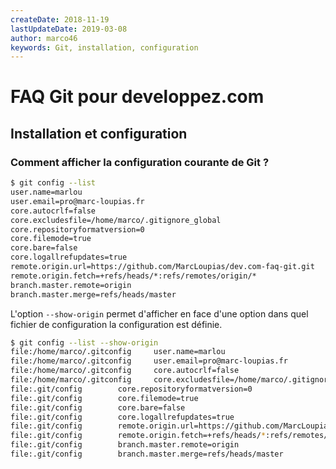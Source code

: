 ```yaml
---
createDate: 2018-11-19
lastUpdateDate: 2019-03-08
author: marco46
keywords: Git, installation, configuration
---
```


# FAQ Git pour developpez.com

## Installation et configuration

### Comment afficher la configuration courante de Git ?

```bash
$ git config --list
user.name=marlou
user.email=pro@marc-loupias.fr
core.autocrlf=false
core.excludesfile=/home/marco/.gitignore_global
core.repositoryformatversion=0
core.filemode=true
core.bare=false
core.logallrefupdates=true
remote.origin.url=https://github.com/MarcLoupias/dev.com-faq-git.git
remote.origin.fetch=+refs/heads/*:refs/remotes/origin/*
branch.master.remote=origin
branch.master.merge=refs/heads/master
```

L'option `--show-origin` permet d'afficher en face d'une option dans quel fichier de configuration la configuration est définie.

```bash
$ git config --list --show-origin
file:/home/marco/.gitconfig     user.name=marlou
file:/home/marco/.gitconfig     user.email=pro@marc-loupias.fr
file:/home/marco/.gitconfig     core.autocrlf=false
file:/home/marco/.gitconfig     core.excludesfile=/home/marco/.gitignore_global
file:.git/config        core.repositoryformatversion=0
file:.git/config        core.filemode=true
file:.git/config        core.bare=false
file:.git/config        core.logallrefupdates=true
file:.git/config        remote.origin.url=https://github.com/MarcLoupias/dev.com-faq-git.git
file:.git/config        remote.origin.fetch=+refs/heads/*:refs/remotes/origin/*
file:.git/config        branch.master.remote=origin
file:.git/config        branch.master.merge=refs/heads/master

```
